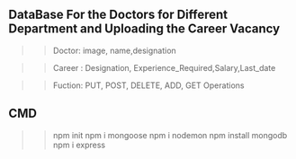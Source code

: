 ## DataBase For the Doctors for Different Department and Uploading the Career Vacancy

>> Doctor: image, name,designation

>> Career : Designation, Experience_Required,Salary,Last_date

>> Fuction: PUT, POST, DELETE, ADD, GET Operations



## CMD

>> npm init
>> npm i mongoose
>> npm i nodemon
>> npm install mongodb
>> npm i express







